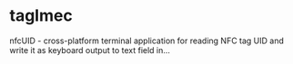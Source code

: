 # taglmec
nfcUID - cross-platform terminal application for reading NFC tag UID and write it as keyboard output to text field in…
